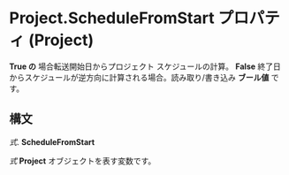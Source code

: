 
# Project.ScheduleFromStart プロパティ (Project)

 **True の** 場合転送開始日からプロジェクト スケジュールの計算。 **False** 終了日からスケジュールが逆方向に計算される場合。読み取り/書き込み **ブール値** です。


## 構文

 _式_. **ScheduleFromStart**

 _式_ **Project** オブジェクトを表す変数です。

